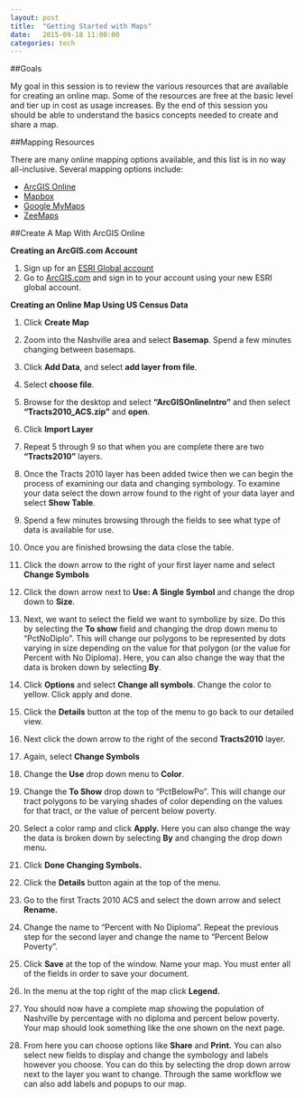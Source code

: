 ```yaml
---
layout: post
title:  "Getting Started with Maps"
date:   2015-09-18 11:00:00
categories: tech
---
```


##Goals

My goal in this session is to review the various resources that are available for creating an online map.  Some of the resources are free at the basic level and tier up in cost as usage increases.  By the end of this session you should be able to understand the basics concepts needed to create and share a map.

##Mapping Resources

There are many online mapping options available, and this list is in no way all-inclusive.  Several mapping options include:

* [ArcGIS Online](https://www.arcgis.com/home/webmap/viewer.html?useExisting=1)
* [Mapbox](https://www.mapbox.com)
* [Google MyMaps](https://www.google.com/maps/d/)
* [ZeeMaps](https://www.zeemaps.com)

##Create A Map With ArcGIS Online

**Creating an ArcGIS.com Account**

1.  Sign up for an [ESRI Global account](https://accounts.esri.com/signup)
2.  Go to [ArcGIS.com](http://www.arcgis.com/)
    and sign in to your account using your new ESRI global account.


**Creating an Online Map Using US Census Data**

1.  Click **Create Map**

2.  Zoom into the Nashville area and select **Basemap**. Spend a few
    minutes changing between basemaps.

3.  Click **Add Data**, and select **add layer from file**.

4.  Select **choose file**.

5.  Browse for the desktop and select **“ArcGISOnlineIntro”** and
    then select **“Tracts2010\_ACS.zip”** and **open**.

6.  Click **Import Layer**

7.  Repeat 5 through 9 so that when you are complete there are two
    **“Tracts2010”** layers.

8.  Once the Tracts 2010 layer has been added twice then we can begin
    the process of examining our data and changing symbology. To examine
    your data select the down arrow found to the right of your data
    layer and select **Show Table**.

9.  Spend a few minutes browsing through the fields to see what type of
    data is available for use.

10. Once you are finished browsing the data close the table.

11. Click the down arrow to the right of your first layer name and
    select **Change Symbols**

12. Click the down arrow next to **Use: A Single Symbol** and change the drop down to **Size**.

13.  Next, we want to select the field we want to symbolize by size. Do this by selecting the **To show** field and changing the drop down menu to “PctNoDiplo”. This will change our polygons to be
represented by dots varying in size depending on the value for that polygon (or the value for Percent with No Diploma). Here, you can also change the way that the data is broken down by selecting
**By**.

14.  Click **Options** and select **Change all symbols**. Change the color to yellow. Click apply and done.

15.  Click the **Details** button at the top of the menu to go back to our detailed view.

16.  Next click the down arrow to the right of the second **Tracts2010** layer.

17.  Again, select **Change Symbols**

18.  Change the **Use** drop down menu to **Color**.

19.  Change the **To Show** drop down to “PctBelowPo”. This will change
    our tract polygons to be varying shades of color depending on the
    values for that tract, or the value of percent below poverty.

20.  Select a color ramp and click **Apply.** Here you can also change
    the way the data is broken down by selecting **By** and changing the
    drop down menu.

21.  Click **Done Changing Symbols.**

22.  Click the **Details** button again at the top of the menu.

23.  Go to the first Tracts 2010 ACS and select the down arrow and select
    **Rename.**

24.  Change the name to “Percent with No Diploma”. Repeat the previous
    step for the second layer and change the name to “Percent
    Below Poverty”.

25.  Click **Save** at the top of the window. Name your map. You must
    enter all of the fields in order to save your document.

26.  In the menu at the top right of the map click **Legend.**

27.  You should now have a complete map showing the population of
    Nashville by percentage with no diploma and percent below poverty.
    Your map should look something like the one shown on the next page.

28.  From here you can choose options like **Share** and **Print.** You
    can also select new fields to display and change the symbology and
    labels however you choose. You can do this by selecting the drop
    down arrow next to the layer you want to change. Through the same
    workflow we can also add labels and popups to our map.
